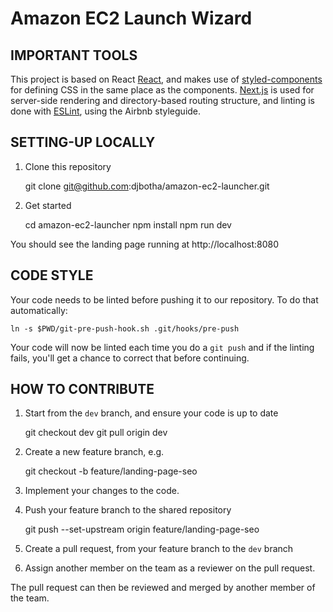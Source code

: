 # Amazon EC2 Launch Wizard

## IMPORTANT TOOLS

This project is based on React [React](https://reactjs.org), and makes use of [styled-components](https://styled-components.com/docs/api) for defining CSS in the same place as the components. [Next.js](https://nextjs.org/docs) is used for server-side rendering and directory-based routing structure, and linting is done with [ESLint](https://eslint.org/), using the Airbnb styleguide.

## SETTING-UP LOCALLY

1.  Clone this repository

    git clone git@github.com:djbotha/amazon-ec2-launcher.git

2.  Get started

    cd amazon-ec2-launcher
    npm install
    npm run dev

You should see the landing page running at http://localhost:8080

## CODE STYLE

Your code needs to be linted before pushing it to our repository. To do that
automatically:

    ln -s $PWD/git-pre-push-hook.sh .git/hooks/pre-push

Your code will now be linted each time you do a `git push` and if the linting fails,
you'll get a chance to correct that before continuing.

## HOW TO CONTRIBUTE

1.  Start from the `dev` branch, and ensure your code is up to date

    git checkout dev
    git pull origin dev

2.  Create a new feature branch, e.g.

    git checkout -b feature/landing-page-seo

3.  Implement your changes to the code.

4.  Push your feature branch to the shared repository

    git push --set-upstream origin feature/landing-page-seo

5.  Create a pull request, from your feature branch to the `dev` branch

6.  Assign another member on the team as a reviewer on the pull request.

The pull request can then be reviewed and merged by another member of the team.
